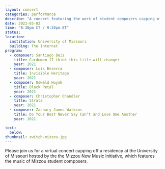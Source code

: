 ```yaml
---
layout: concert
categories: performance
describe: "A concert featuring the work of student composers capping off a virtual residency at Mizzou."
date: 2021-05-02
time: "8:30pm CT / 9:30pm ET"
status:
location:
  institution: University of Missouri
  building: The Internet
program:
  - composer: Santiago Beis
    title: Cardumen (I think this title will change)
    year: 2021
  - composer: Luis Bezerra
    title: Invisible Heritage
    year: 2021
  - composer: Oswald Huynh
    title: Black Petal
    year: 2021
  - composer: Christopher Chandler
    title: Strata
    year: 2021
  - composer: Zachary James Watkins
    title: Do Your Best Never Say Can’t and Love One Another
    year: 2021

text:
  below:
thumbnail: switch-mizzou.jpg
---
```


Please join us for a virtual concert capping off a residency at the University of Missouri hosted by the the Mizzou New Music Initiative, which features the music of Mizzou student composers.
